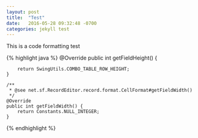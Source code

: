 ```yaml
---
layout: post
title:  "Test"
date:   2016-05-28 09:32:48 -0700
categories: jekyll test
---
```

This is a code formatting test

{% highlight java %}
	@Override
	public int getFieldHeight() {

		return SwingUtils.COMBO_TABLE_ROW_HEIGHT;
	}

	/**
	 * @see net.sf.RecordEditor.record.format.CellFormat#getFieldWidth()
	 */
	@Override
	public int getFieldWidth() {
		return Constants.NULL_INTEGER;
	}
{% endhighlight %}

[jekyll-docs]: http://jekyllrb.com/docs/home
[jekyll-gh]:   https://github.com/jekyll/jekyll
